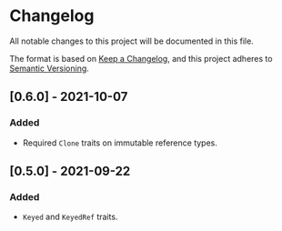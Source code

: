 # Changelog

All notable changes to this project will be documented in this file.

The format is based on [Keep a Changelog](https://keepachangelog.com/en/1.0.0/),
and this project adheres to [Semantic Versioning](https://semver.org/spec/v2.0.0.html).

## [0.6.0] - 2021-10-07
### Added 
- Required `Clone` traits on immutable reference types.

## [0.5.0] - 2021-09-22
### Added 
- `Keyed` and `KeyedRef` traits.